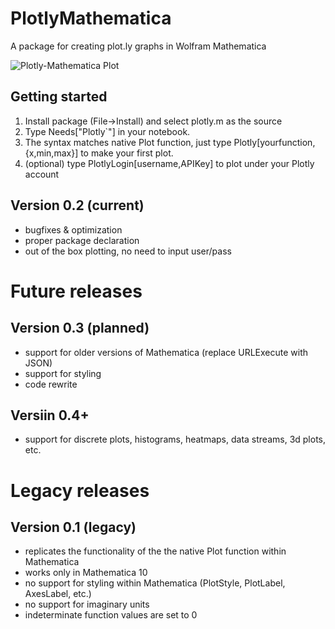 # PlotlyMathematica
A package for creating plot.ly graphs in Wolfram Mathematica

![Plotly-Mathematica Plot](http://cl.ly/XybJ/Image%202014-10-11%20at%2012.15.25%20pm.png)


## Getting started
1. Install package (File->Install) and select plotly.m as the source
2. Type Needs["Plotly`"] in your notebook.
3. The syntax matches native Plot function, just type Plotly[yourfunction,{x,min,max}] to make your first plot.
4. (optional) type PlotlyLogin[username,APIKey] to plot under your Plotly account

## Version 0.2 (current)
- bugfixes & optimization
- proper package declaration
- out of the box plotting, no need to input user/pass

# Future releases
## Version 0.3 (planned)
- support for older versions of Mathematica (replace URLExecute with JSON)
- support for styling
- code rewrite

## Versiin 0.4+ 
- support for discrete plots, histograms, heatmaps, data streams, 3d plots, etc.

# Legacy releases
## Version 0.1 (legacy)
- replicates the functionality of the the native Plot function within Mathematica
- works only in Mathematica 10
- no support for styling within Mathematica (PlotStyle, PlotLabel, AxesLabel, etc.)
- no support for imaginary units
- indeterminate function values are set to 0

